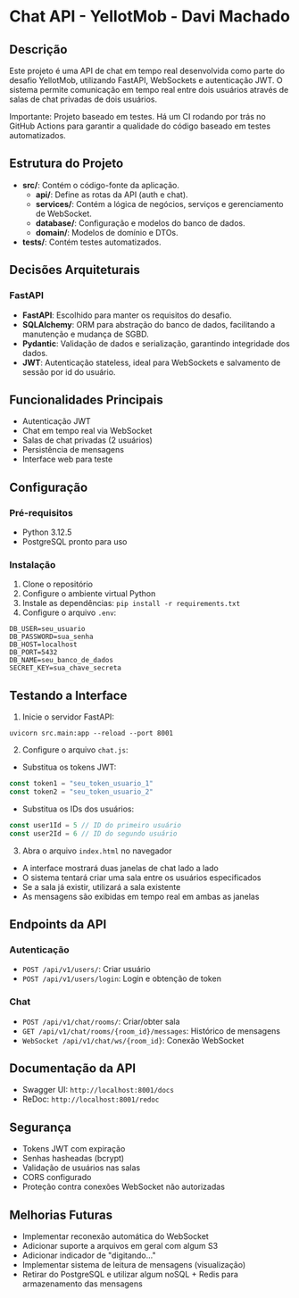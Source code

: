 # Chat API - YellotMob - Davi Machado

## Descrição

Este projeto é uma API de chat em tempo real desenvolvida como parte do desafio YellotMob, utilizando FastAPI, WebSockets e autenticação JWT. O sistema permite comunicação em tempo real entre dois usuários através de salas de chat privadas de dois usuários.

Importante: Projeto baseado em testes. Há um CI rodando por trás no GitHub Actions para garantir a qualidade do código baseado em testes automatizados.

## Estrutura do Projeto

- **src/**: Contém o código-fonte da aplicação.
  - **api/**: Define as rotas da API (auth e chat).
  - **services/**: Contém a lógica de negócios, serviços e gerenciamento de WebSocket.
  - **database/**: Configuração e modelos do banco de dados.
  - **domain/**: Modelos de domínio e DTOs.
- **tests/**: Contém testes automatizados.

## Decisões Arquiteturais

### FastAPI

- **FastAPI**: Escolhido para manter os requisitos do desafio.
- **SQLAlchemy**: ORM para abstração do banco de dados, facilitando a manutenção e mudança de SGBD.
- **Pydantic**: Validação de dados e serialização, garantindo integridade dos dados.
- **JWT**: Autenticação stateless, ideal para WebSockets e salvamento de sessão por id do usuário.

## Funcionalidades Principais

- Autenticação JWT
- Chat em tempo real via WebSocket
- Salas de chat privadas (2 usuários)
- Persistência de mensagens
- Interface web para teste

## Configuração

### Pré-requisitos

- Python 3.12.5
- PostgreSQL pronto para uso

### Instalação

1. Clone o repositório
2. Configure o ambiente virtual Python
3. Instale as dependências: `pip install -r requirements.txt`
4. Configure o arquivo `.env`:

```plaintext
DB_USER=seu_usuario
DB_PASSWORD=sua_senha
DB_HOST=localhost
DB_PORT=5432
DB_NAME=seu_banco_de_dados
SECRET_KEY=sua_chave_secreta
```

## Testando a Interface

1. Inicie o servidor FastAPI:

```plaintext
uvicorn src.main:app --reload --port 8001
```

2. Configure o arquivo `chat.js`:

- Substitua os tokens JWT:

```javascript
const token1 = "seu_token_usuario_1"
const token2 = "seu_token_usuario_2"
```

- Substitua os IDs dos usuários:

```javascript
const user1Id = 5 // ID do primeiro usuário
const user2Id = 6 // ID do segundo usuário
```

3. Abra o arquivo `index.html` no navegador

- A interface mostrará duas janelas de chat lado a lado
- O sistema tentará criar uma sala entre os usuários especificados
- Se a sala já existir, utilizará a sala existente
- As mensagens são exibidas em tempo real em ambas as janelas

## Endpoints da API

### Autenticação

- `POST /api/v1/users/`: Criar usuário
- `POST /api/v1/users/login`: Login e obtenção de token

### Chat

- `POST /api/v1/chat/rooms/`: Criar/obter sala
- `GET /api/v1/chat/rooms/{room_id}/messages`: Histórico de mensagens
- `WebSocket /api/v1/chat/ws/{room_id}`: Conexão WebSocket

## Documentação da API

- Swagger UI: `http://localhost:8001/docs`
- ReDoc: `http://localhost:8001/redoc`

## Segurança

- Tokens JWT com expiração
- Senhas hasheadas (bcrypt)
- Validação de usuários nas salas
- CORS configurado
- Proteção contra conexões WebSocket não autorizadas

## Melhorias Futuras

- Implementar reconexão automática do WebSocket
- Adicionar suporte a arquivos em geral com algum S3
- Adicionar indicador de "digitando..."
- Implementar sistema de leitura de mensagens (visualização)
- Retirar do PostgreSQL e utilizar algum noSQL + Redis para armazenamento das mensagens
